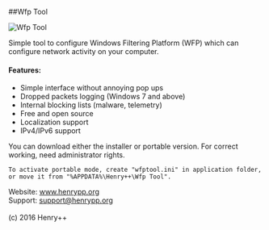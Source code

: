 ##Wfp Tool

![Wfp Tool](http://www.henrypp.org/images/wfptool.jpg?anothergithubcachingfix)

Simple tool to configure Windows Filtering Platform (WFP) which can configure network activity on your computer.

#### Features:
- Simple interface without annoying pop ups
- Dropped packets logging (Windows 7 and above)
- Internal blocking lists (malware, telemetry)
- Free and open source
- Localization support
- IPv4/IPv6 support

You can download either the installer or portable version. For correct working, need administrator rights.
```
To activate portable mode, create "wfptool.ini" in application folder, or move it from "%APPDATA%\Henry++\Wfp Tool".
```

Website: www.henrypp.org<br />
Support: support@henrypp.org<br />
<br />
(c) 2016 Henry++
